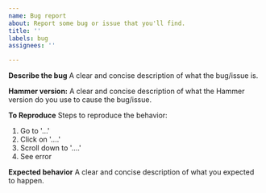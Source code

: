 ```yaml
---
name: Bug report
about: Report some bug or issue that you'll find.
title: ''
labels: bug
assignees: ''

---
```


**Describe the bug**
A clear and concise description of what the bug/issue is.

**Hammer version:**
A clear and concise description of what the Hammer version do you use to cause the bug/issue.

**To Reproduce**
Steps to reproduce the behavior:
1. Go to '...'
2. Click on '....'
3. Scroll down to '....'
4. See error

**Expected behavior**
A clear and concise description of what you expected to happen.
